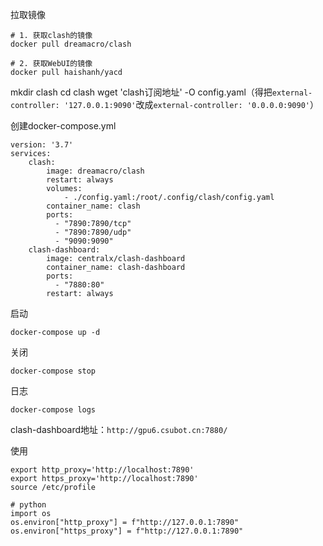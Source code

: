 拉取镜像
```
# 1. 获取clash的镜像
docker pull dreamacro/clash

# 2. 获取WebUI的镜像
docker pull haishanh/yacd
```

mkdir clash
cd clash
wget 'clash订阅地址' -O config.yaml（得把`external-controller: '127.0.0.1:9090'`改成`external-controller: '0.0.0.0:9090'`）

创建docker-compose.yml
```
version: '3.7'
services:
    clash:
        image: dreamacro/clash
        restart: always
        volumes:
            - ./config.yaml:/root/.config/clash/config.yaml
        container_name: clash
        ports:
          - "7890:7890/tcp"
          - "7890:7890/udp"
          - "9090:9090"
    clash-dashboard:
        image: centralx/clash-dashboard
        container_name: clash-dashboard
        ports:
          - "7880:80"
        restart: always
```

启动
```
docker-compose up -d
```
关闭
```
docker-compose stop
```
日志
```
docker-compose logs
```
clash-dashboard地址：`http://gpu6.csubot.cn:7880/`

使用
```
export http_proxy='http://localhost:7890'
export https_proxy='http://localhost:7890'
source /etc/profile

# python
import os
os.environ["http_proxy"] = f"http://127.0.0.1:7890"
os.environ["https_proxy"] = f"http://127.0.0.1:7890"
```
